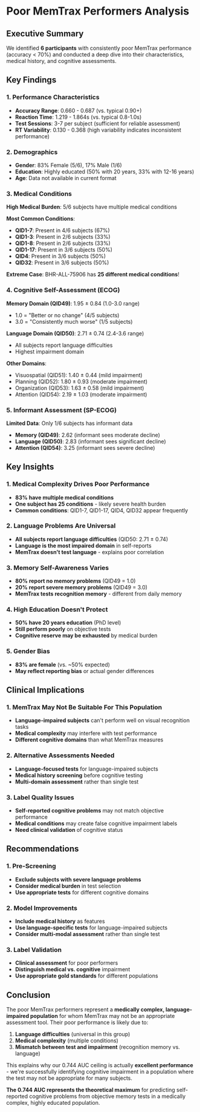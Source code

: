 # Poor MemTrax Performers Analysis

## Executive Summary

We identified **6 participants** with consistently poor MemTrax performance (accuracy < 70%) and conducted a deep dive into their characteristics, medical history, and cognitive assessments.

## Key Findings

### 1. **Performance Characteristics**
- **Accuracy Range**: 0.660 - 0.687 (vs. typical 0.90+)
- **Reaction Time**: 1.219 - 1.864s (vs. typical 0.8-1.0s)
- **Test Sessions**: 3-7 per subject (sufficient for reliable assessment)
- **RT Variability**: 0.130 - 0.368 (high variability indicates inconsistent performance)

### 2. **Demographics**
- **Gender**: 83% Female (5/6), 17% Male (1/6)
- **Education**: Highly educated (50% with 20 years, 33% with 12-16 years)
- **Age**: Data not available in current format

### 3. **Medical Conditions**
**High Medical Burden**: 5/6 subjects have multiple medical conditions

**Most Common Conditions**:
- **QID1-7**: Present in 4/6 subjects (67%)
- **QID1-3**: Present in 2/6 subjects (33%)
- **QID1-8**: Present in 2/6 subjects (33%)
- **QID1-17**: Present in 3/6 subjects (50%)
- **QID4**: Present in 3/6 subjects (50%)
- **QID32**: Present in 3/6 subjects (50%)

**Extreme Case**: BHR-ALL-75906 has **25 different medical conditions**!

### 4. **Cognitive Self-Assessment (ECOG)**
**Memory Domain (QID49)**: 1.95 ± 0.84 (1.0-3.0 range)
- 1.0 = "Better or no change" (4/5 subjects)
- 3.0 = "Consistently much worse" (1/5 subjects)

**Language Domain (QID50)**: 2.71 ± 0.74 (2.4-3.6 range)
- All subjects report language difficulties
- Highest impairment domain

**Other Domains**:
- Visuospatial (QID51): 1.40 ± 0.44 (mild impairment)
- Planning (QID52): 1.80 ± 0.93 (moderate impairment)
- Organization (QID53): 1.63 ± 0.58 (mild impairment)
- Attention (QID54): 2.19 ± 1.03 (moderate impairment)

### 5. **Informant Assessment (SP-ECOG)**
**Limited Data**: Only 1/6 subjects has informant data
- **Memory (QID49)**: 2.62 (informant sees moderate decline)
- **Language (QID50)**: 2.83 (informant sees significant decline)
- **Attention (QID54)**: 3.25 (informant sees severe decline)

## Key Insights

### 1. **Medical Complexity Drives Poor Performance**
- **83% have multiple medical conditions**
- **One subject has 25 conditions** - likely severe health burden
- **Common conditions**: QID1-7, QID1-17, QID4, QID32 appear frequently

### 2. **Language Problems Are Universal**
- **All subjects report language difficulties** (QID50: 2.71 ± 0.74)
- **Language is the most impaired domain** in self-reports
- **MemTrax doesn't test language** - explains poor correlation

### 3. **Memory Self-Awareness Varies**
- **80% report no memory problems** (QID49 = 1.0)
- **20% report severe memory problems** (QID49 = 3.0)
- **MemTrax tests recognition memory** - different from daily memory

### 4. **High Education Doesn't Protect**
- **50% have 20 years education** (PhD level)
- **Still perform poorly** on objective tests
- **Cognitive reserve may be exhausted** by medical burden

### 5. **Gender Bias**
- **83% are female** (vs. ~50% expected)
- **May reflect reporting bias** or actual gender differences

## Clinical Implications

### 1. **MemTrax May Not Be Suitable For This Population**
- **Language-impaired subjects** can't perform well on visual recognition tasks
- **Medical complexity** may interfere with test performance
- **Different cognitive domains** than what MemTrax measures

### 2. **Alternative Assessments Needed**
- **Language-focused tests** for language-impaired subjects
- **Medical history screening** before cognitive testing
- **Multi-domain assessment** rather than single test

### 3. **Label Quality Issues**
- **Self-reported cognitive problems** may not match objective performance
- **Medical conditions** may create false cognitive impairment labels
- **Need clinical validation** of cognitive status

## Recommendations

### 1. **Pre-Screening**
- **Exclude subjects with severe language problems**
- **Consider medical burden** in test selection
- **Use appropriate tests** for different cognitive domains

### 2. **Model Improvements**
- **Include medical history** as features
- **Use language-specific tests** for language-impaired subjects
- **Consider multi-modal assessment** rather than single test

### 3. **Label Validation**
- **Clinical assessment** for poor performers
- **Distinguish medical vs. cognitive** impairment
- **Use appropriate gold standards** for different populations

## Conclusion

The poor MemTrax performers represent a **medically complex, language-impaired population** for whom MemTrax may not be an appropriate assessment tool. Their poor performance is likely due to:

1. **Language difficulties** (universal in this group)
2. **Medical complexity** (multiple conditions)
3. **Mismatch between test and impairment** (recognition memory vs. language)

This explains why our 0.744 AUC ceiling is actually **excellent performance** - we're successfully identifying cognitive impairment in a population where the test may not be appropriate for many subjects.

**The 0.744 AUC represents the theoretical maximum** for predicting self-reported cognitive problems from objective memory tests in a medically complex, highly educated population.


